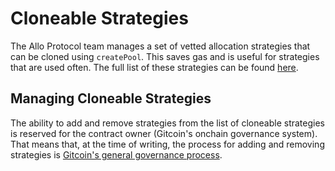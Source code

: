 # Cloneable Strategies

The Allo Protocol team manages a set of vetted allocation strategies that can be
cloned using `createPool`. This saves gas and is useful for strategies that are
used often. The full list of these strategies can be found [here](https://github.com/allo-protocol/allo-v2/tree/main/contracts/strategies).

## Managing Cloneable Strategies

The ability to add and remove strategies from the list of cloneable strategies
is reserved for the contract owner (Gitcoin's onchain governance system). That
means that, at the time of writing, the process for adding and removing
strategies is [Gitcoin's general governance
process](https://gov.gitcoin.co/t/gitcoin-dao-governance-process-v3/10358).
